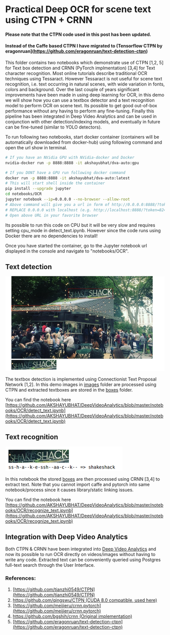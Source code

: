 # Practical Deep OCR for scene text using CTPN + CRNN


#### Please note that the CTPN code used in this post has been updated.
#### Instead of the Caffe based CTPN I have migrated to (Tensorflow CTPN by eragonruan](https://github.com/eragonruan/text-detection-ctpn)

This folder contains two notebooks which demonstrate use of CTPN [1,2, 5] for
Text box detection and CRNN (PyTorch implmentation) [3,4] for Text character recognition. Most online tutorials 
describe traditional OCR techniques using Tessaract. However Tessaract is not useful for scene text recognition, 
i.e. text occurring in natural scenes, with wide variation in fonts, colors and background. Over the last couple of years 
significant improvements have been made in using deep learning for OCR, in this demo we will show how you can use 
a textbox detector and a text recognition model to perform OCR on scene text. Its possible to get good
out-of-box performance without any having to perform any fine-tuning. Finally this pipeline has been integrated in 
Deep Video Analytics and can be used in conjunction with other detection/indexing models, and eventually in future can be fine-tuned
(similar to YOLO detectors).

To run following two notebooks, start docker container (containers will be automatically downloaded from docker-hub) 
using following command and open the url show in terminal.

````bash
# If you have an NVidia GPU with NVidia-docker and Docker
nvidia-docker run -p 8888:8888 -it akshayubhat/dva-auto:gpu
````

````bash
# If you DONT have a GPU run following docker command
docker run -p 8888:8888 -it akshayubhat/dva-auto:latest
# This will start shell inside the container
pip install --upgrade jupyter
cd notebooks/OCR
jupyter notebook --ip=0.0.0.0 --no-browser --allow-root
# Above command will give you a url in form of http://0.0.0.0:8888/?token=824231234fbb231231231d438465f
# REPLACE 0.0.0.0 with localhost (e.g. http://localhost:8888/?token=824231234fbb231231231d438465f ) 
# Open above URL in your favorite browser
````


Its possible to run this code on CPU but it will be very slow and requires setting cpu_mode in detect_text.ipynb. However
since the code runs using Docker there are no dependencies to install!

Once you have started the container, go to the Jupyter notebook url displayed in the console and navigate to "notebooks/OCR".

## Text detection

![detection](detection.png "detection")

The textbox detection is implemented using Connectionist Text Proposal Network [1,2].
In this demo images in [images](/notebooks/OCR/images/) folder are processed using CTPN and extracted textboxes are stored in the [boxes](/notebooks/OCR/boxes/)
folder. 

You can find the notebook here
[https://github.com/AKSHAYUBHAT/DeepVideoAnalytics/blob/master/notebooks/OCR/detect_text.ipynb](https://github.com/AKSHAYUBHAT/DeepVideoAnalytics/blob/master/notebooks/OCR/detect_text.ipynb)


## Text recognition

![recognition](recognition.png "recognition")

In this notebook the stored [boxes](/notebooks/OCR/boxes/) are then processed using CRNN [3,4] to extract text. 
Note that you cannot import caffe and pytorch into same notebook/process since it causes library/static linking issues.

You can find the notebook here
[https://github.com/AKSHAYUBHAT/DeepVideoAnalytics/blob/master/notebooks/OCR/recognize_text.ipynb](https://github.com/AKSHAYUBHAT/DeepVideoAnalytics/blob/master/notebooks/OCR/recognize_text.ipynb)


## Integration with Deep Video Analytics

Both CTPN & CRNN have been integrated into [Deep Video Analytics](https://www.deepvideoanalytics.com) and now its possible to run OCR directly on videos/images
without having to write any code. Extracted text can be conveniently queried using Postgres full-text search through the User Interface.


### References:

1. [https://github.com/tianzhi0549/CTPN](https://github.com/tianzhi0549/CTPN)
2. [https://github.com/qingswu/CTPN (CUDA 8.0 compatible, used here)](https://github.com/qingswu/CTPN)
3. [https://github.com/meijieru/crnn.pytorch](https://github.com/meijieru/crnn.pytorch)
4. [https://github.com/bgshih/crnn (Original implementation)](https://github.com/bgshih/crnn)
5. [https://github.com/eragonruan/text-detection-ctpn](https://github.com/eragonruan/text-detection-ctpn)
